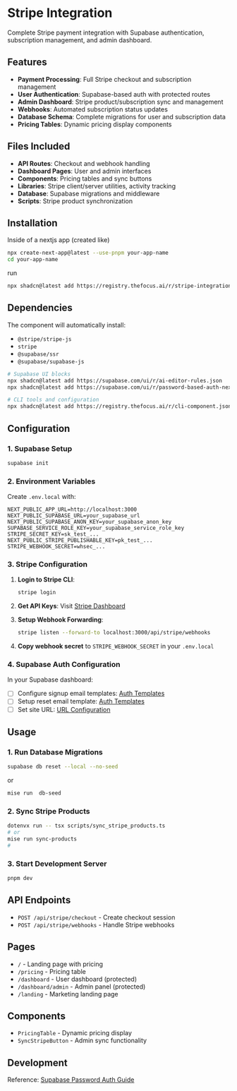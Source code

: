 # Stripe Integration

Complete Stripe payment integration with Supabase authentication, subscription management, and admin dashboard.

## Features

- **Payment Processing**: Full Stripe checkout and subscription management
- **User Authentication**: Supabase-based auth with protected routes
- **Admin Dashboard**: Stripe product/subscription sync and management
- **Webhooks**: Automated subscription status updates
- **Database Schema**: Complete migrations for user and subscription data
- **Pricing Tables**: Dynamic pricing display components

## Files Included

- **API Routes**: Checkout and webhook handling
- **Dashboard Pages**: User and admin interfaces
- **Components**: Pricing tables and sync buttons
- **Libraries**: Stripe client/server utilities, activity tracking
- **Database**: Supabase migrations and middleware
- **Scripts**: Stripe product synchronization

## Installation

Inside of a nextjs app (created like)

```bash
npx create-next-app@latest --use-pnpm your-app-name
cd your-app-name
```

run

```bash
npx shadcn@latest add https://registry.thefocus.ai/r/stripe-integration.json
```

## Dependencies

The component will automatically install:
- `@stripe/stripe-js`
- `stripe`
- `@supabase/ssr`
- `@supabase/supabase-js`

```bash
# Supabase UI blocks
npx shadcn@latest add https://supabase.com/ui/r/ai-editor-rules.json
npx shadcn@latest add https://supabase.com/ui/r/password-based-auth-nextjs.json

# CLI tools and configuration
npx shadcn@latest add https://registry.thefocus.ai/r/cli-component.json
```

## Configuration

### 1. Supabase Setup

```bash
supabase init
```

### 2. Environment Variables

Create `.env.local` with:

```env
NEXT_PUBLIC_APP_URL=http://localhost:3000
NEXT_PUBLIC_SUPABASE_URL=your_supabase_url
NEXT_PUBLIC_SUPABASE_ANON_KEY=your_supabase_anon_key
SUPABASE_SERVICE_ROLE_KEY=your_supabase_service_role_key
STRIPE_SECRET_KEY=sk_test_...
NEXT_PUBLIC_STRIPE_PUBLISHABLE_KEY=pk_test_...
STRIPE_WEBHOOK_SECRET=whsec_...
```

### 3. Stripe Configuration

1. **Login to Stripe CLI**:
   ```bash
   stripe login
   ```

2. **Get API Keys**: Visit [Stripe Dashboard](https://dashboard.stripe.com/test/apikeys)

3. **Setup Webhook Forwarding**:
   ```bash
   stripe listen --forward-to localhost:3000/api/stripe/webhooks
   ```

4. **Copy webhook secret** to `STRIPE_WEBHOOK_SECRET` in your `.env.local`

### 4. Supabase Auth Configuration

In your Supabase dashboard:

- [ ] Configure signup email templates: [Auth Templates](https://supabase.com/dashboard/project/_/auth/templates)
- [ ] Setup reset email template: [Auth Templates](https://supabase.com/dashboard/project/_/auth/templates)
- [ ] Set site URL: [URL Configuration](https://supabase.com/dashboard/project/_/auth/url-configuration)

## Usage

### 1. Run Database Migrations

```bash
supabase db reset --local --no-seed
```

or

```bash
mise run  db-seed
```

### 2. Sync Stripe Products

```bash
dotenvx run -- tsx scripts/sync_stripe_products.ts
# or
mise run sync-products
#
```

### 3. Start Development Server

```bash
pnpm dev
```

## API Endpoints

- `POST /api/stripe/checkout` - Create checkout session
- `POST /api/stripe/webhooks` - Handle Stripe webhooks

## Pages

- `/` - Landing page with pricing
- `/pricing` - Pricing table
- `/dashboard` - User dashboard (protected)
- `/dashboard/admin` - Admin panel (protected)
- `/landing` - Marketing landing page

## Components

- `PricingTable` - Dynamic pricing display
- `SyncStripeButton` - Admin sync functionality

## Development

Reference: [Supabase Password Auth Guide](https://supabase.com/ui/docs/nextjs/password-based-auth)

